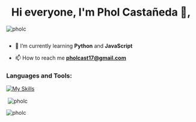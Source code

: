 <h1 align="center">Hi everyone, I'm Phol Castañeda 👋,</h1>
<p align="left"> <img src="https://komarev.com/ghpvc/?username=pholc&label=Profile%20views&color=0e75b6&style=flat" alt="pholc" /> </p>


<p align="left"> <a href="https://twitter.com/" target="blank"><img src="https://img.shields.io/twitter/follow/?logo=twitter&style=for-the-badge" alt="" /></a> </p>

- 🌱 I’m currently learning **Python** and **JavaScript**


- 📫 How to reach me **pholcast17@gmail.com**



<h3 align="left">Languages and Tools:</h3>

[![My Skills](https://skillicons.dev/icons?i=js,html,css,angular,bash,dart,docker,firebase,flutter,git,linkedin,mysql,nestjs,nextjs,nodejs,npm,postgres,postman,py,java,react,redux,spring,supabase,tailwind,ts,vite,figma)](https://skillicons.dev)


<p>&nbsp;<img align="center" src="https://github-readme-stats.vercel.app/api?username=pholc&show_icons=true&locale=en" alt="pholc" /></p>

<p><img align="center" src="https://github-readme-streak-stats.herokuapp.com/?user=pholc&" alt="pholc" /></p>
